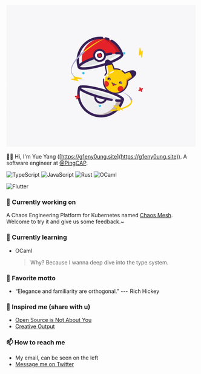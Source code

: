 <!-- markdownlint-disable-file MD033 -->
<!-- markdownlint-disable-file MD041 -->

<img src="https://raw.githubusercontent.com/g1eny0ung/g1eny0ung/master/pika.gif" alt="pika" width="500px" />

👋🏽 Hi, I'm Yue Yang ([https://g1eny0ung.site](https://g1eny0ung.site)). A software engineer at [@PingCAP](https://github.com/pingcap).

![TypeScript](https://img.shields.io/badge/-TypeScript-007acc?style=for-the-badge&logo=typescript&logoColor=fff)
![JavaScript](https://img.shields.io/badge/-JavaScript-000?style=for-the-badge&logo=javascript)
![Rust](https://img.shields.io/badge/-Rust-000?style=for-the-badge&logo=rust)
![OCaml](https://img.shields.io/badge/-OCaml-000?style=for-the-badge&logo=ocaml)

![Flutter](https://img.shields.io/badge/Flutter-Dart-00b4ab?labelColor=02539a&style=for-the-badge&logo=flutter)

### 🔭 Currently working on

A Chaos Engineering Platform for Kubernetes named [Chaos Mesh](https://github.com/chaos-mesh/chaos-mesh). Welcome to try it and give us some feedback.~

### 🌱 Currently learning

- OCaml

  > Why? Because I wanna deep dive into the type system.

### 🌝 Favorite motto

- “Elegance and familiarity are orthogonal.” ---  Rich Hickey

### 🤔 Inspired me (share with u)

- [Open Source is Not About You](https://gist.github.com/richhickey/1563cddea1002958f96e7ba9519972d9)
- [Creative Output](https://paco.im/blog/creative)

### 📫 How to reach me

- My email, can be seen on the left
- [Message me on Twitter](https://twitter.com/g1eny0ung)

<!--
**g1eny0ung/g1eny0ung** is a ✨ _special_ ✨ repository because its `README.md` (this file) appears on your GitHub profile.

Here are some ideas to get you started:

- 🔭 I’m currently working on ...
- 🌱 I’m currently learning ...
- 👯 I’m looking to collaborate on ...
- 🤔 I’m looking for help with ...
- 💬 Ask me about ...
- 📫 How to reach me: ...
- 😄 Pronouns: ...
- ⚡ Fun fact: ...
-->
